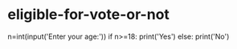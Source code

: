 # eligible-for-vote-or-not
n=int(input('Enter your age:'))
if n>=18:
    print('Yes')
else:
    print('No')
